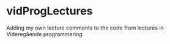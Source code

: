 # vidProgLectures
Adding my own lecture comments to the code from lectures in Videregående programmering
